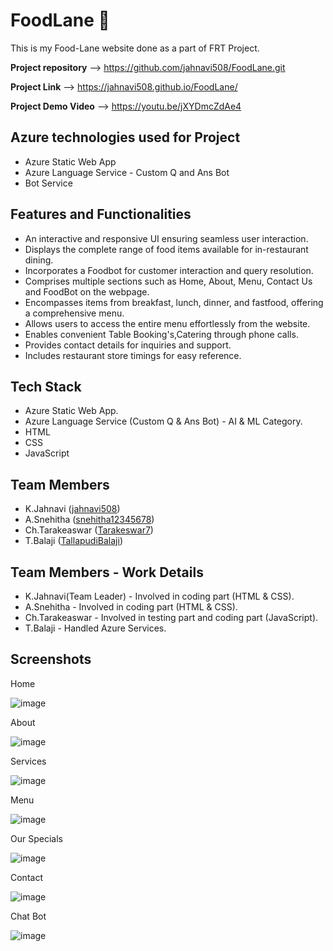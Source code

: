 # FoodLane 🍴

This is my Food-Lane website done as a part of FRT Project.

**Project repository** --> https://github.com/jahnavi508/FoodLane.git

**Project Link** --> https://jahnavi508.github.io/FoodLane/

**Project Demo Video** --> https://youtu.be/jXYDmcZdAe4


**Azure technologies used for Project**
------------------------------------------------------------------------------------------------------------------------------------------------------------------
* Azure Static Web App
* Azure Language Service - Custom Q and Ans Bot
* Bot Service


**Features and Functionalities**
------------------------------------------------------------------------------------------------------------------------------------------------------------------

* An interactive and responsive UI ensuring seamless user interaction.
* Displays the complete range of food items available for in-restaurant dining.
* Incorporates a Foodbot for customer interaction and query resolution.
* Comprises multiple sections such as Home, About, Menu, Contact Us and FoodBot on the webpage.
* Encompasses items from breakfast, lunch, dinner, and fastfood, offering a comprehensive menu.
* Allows users to access the entire menu effortlessly from the website.
* Enables convenient Table Booking's,Catering through phone calls.
* Provides contact details for inquiries and support.
* Includes restaurant store timings for easy reference.


**Tech Stack**
------------------------------------------------------------------------------------------------------------------------------------------------------------------
* Azure Static Web App.
* Azure Language Service (Custom Q & Ans Bot) - AI & ML Category.
* HTML
* CSS
* JavaScript



**Team Members**
------------------------------------------------------------------------------------------------------------------------------------------------------------------

* K.Jahnavi ([jahnavi508](https://github.com/jahnavi508))
* A.Snehitha ([snehitha12345678](https://github.com/snehitha12345678))
* Ch.Tarakeaswar ([Tarakeswar7](https://github.com/tarakeswar7))
* T.Balaji ([TallapudiBalaji](https://github.com/tallapudibalaji))
  



**Team Members - Work Details**
------------------------------------------------------------------------------------------------------------------------------------------------------------------

* K.Jahnavi(Team Leader) - Involved in coding part (HTML & CSS).
* A.Snehitha - Involved in coding part (HTML & CSS).
* Ch.Tarakeaswar - Involved in testing part and coding part (JavaScript).
* T.Balaji - Handled Azure Services.


**Screenshots**
------------------------------------------------------------------------------------------------------------------------------------------------------------------

Home 

![image](https://github.com/jahnavi508/FoodLane/assets/110041585/c22adbc5-6ef5-45a3-91b7-563dd837bc41)




About 

![image](https://github.com/jahnavi508/FoodLane/assets/110041585/3fe99102-935a-442a-93b3-63b9c90312b2)



Services 

![image](https://github.com/jahnavi508/FoodLane/assets/110041585/40cab54d-6229-4523-938a-e06429836880)



Menu

![image](https://github.com/jahnavi508/FoodLane/assets/110041585/a1e53b65-4d9f-4ec6-b1f9-f05de1394979)



Our Specials

![image](https://github.com/jahnavi508/FoodLane/assets/110041585/56d23dda-fd28-4d69-9a4a-3851fd092f55)




Contact

![image](https://github.com/jahnavi508/FoodLane/assets/110041585/0d0baae1-5735-447f-b08c-eaa6528e7118)


Chat Bot 

![image](https://github.com/jahnavi508/FoodLane/assets/110041585/4b3dead8-481b-4653-b6fb-64e0383d0426)



